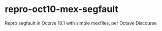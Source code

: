 # repro-oct10-mex-segfault
Repro segfault in Octave 10.1 with simple mexfiles, per Octave Discourse
